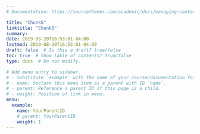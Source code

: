 ```yaml
---
# Documentation: https://sourcethemes.com/academic/docs/managing-content/

title: "Chunk5"
linktitle: "Chunk5"
summary:
date: 2019-08-20T16:53:01-04:00
lastmod: 2019-08-20T16:53:01-04:00
draft: false  # Is this a draft? true/false
toc: true  # Show table of contents? true/false
type: docs  # Do not modify.

# Add menu entry to sidebar.
# - Substitute `example` with the name of your course/documentation folder.
# - name: Declare this menu item as a parent with ID `name`.
# - parent: Reference a parent ID if this page is a child.
# - weight: Position of link in menu.
menu:
  example:
    name: YourParentID
    # parent: YourParentID
    weight: 1
---
```

